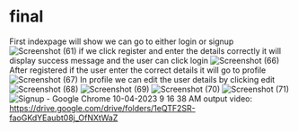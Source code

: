 # final
First indexpage will show we can go to either login or signup
![Screenshot (61)](https://user-images.githubusercontent.com/128076382/230822531-9888f1cd-566c-47e9-b708-b0d4430703bf.png)
if we click register and enter the details correctly it will display success message and the user can click login
![Screenshot (66)](https://user-images.githubusercontent.com/128076382/230822542-b18c9ebf-8678-4865-bb49-ecae5bd1336f.png)
After registered if the user enter the correct details it will go to profile
![Screenshot (67)](https://user-images.githubusercontent.com/128076382/230822553-4ec7c66f-89a8-4469-bcd8-78cb7286eda6.png)
In profile we can edit the user details by clicking edit
![Screenshot (68)](https://user-images.githubusercontent.com/128076382/230822562-3259cdb2-80af-49d9-937c-8acb386eef25.png)
![Screenshot (69)](https://user-images.githubusercontent.com/128076382/230822572-04840822-8c49-4d49-b791-2cd6357ccfea.png)
![Screenshot (70)](https://user-images.githubusercontent.com/128076382/230822587-65956e78-68f0-4ce9-8ffb-0d399a76fc40.png)
![Screenshot (71)](https://user-images.githubusercontent.com/128076382/230822595-7abeb3cc-26f6-4003-a47a-fdf99006ac41.png)
![Signup - Google Chrome 10-04-2023 9 16 38 AM](https://user-images.githubusercontent.com/128076382/230822785-b4a67ae0-12ba-47ec-b3b1-77c6d4f14556.png)
output video:
https://drive.google.com/drive/folders/1eQTF2SR-faoGKdYEaubt08j_OfNXtWaZ
